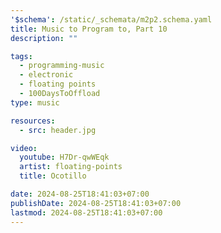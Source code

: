 ```yaml
---
'$schema': /static/_schemata/m2p2.schema.yaml
title: Music to Program to, Part 10
description: ""

tags:
  - programming-music
  - electronic
  - floating points
  - 100DaysToOffload
type: music

resources:
  - src: header.jpg

video:
  youtube: H7Dr-qwWEqk
  artist: floating-points
  title: Ocotillo

date: 2024-08-25T18:41:03+07:00
publishDate: 2024-08-25T18:41:03+07:00
lastmod: 2024-08-25T18:41:03+07:00
---
```



